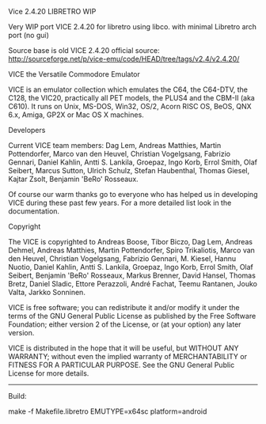 Vice 2.4.20 LIBRETRO WIP

Very WIP port VICE 2.4.20 for libretro using libco.
with minimal Libretro arch port (no gui) 

 
Source base is old VICE 2.4.20 official source: 
http://sourceforge.net/p/vice-emu/code/HEAD/tree/tags/v2.4/v2.4.20/


VICE the Versatile Commodore Emulator

VICE is an emulator collection which emulates the C64, the C64-DTV, the C128, the VIC20, practically all PET models, the PLUS4 and the CBM-II (aka C610). It runs on Unix, MS-DOS, Win32, OS/2, Acorn RISC OS, BeOS, QNX 6.x, Amiga, GP2X or Mac OS X machines.


Developers

Current VICE team members: Dag Lem, Andreas Matthies, Martin Pottendorfer, Marco van den Heuvel, Christian Vogelgsang, Fabrizio Gennari, Daniel Kahlin, Antti S. Lankila, Groepaz, Ingo Korb, Errol Smith, Olaf Seibert, Marcus Sutton, Ulrich Schulz, Stefan Haubenthal, Thomas Giesel, Kajtar Zsolt, Benjamin 'BeRo' Rosseaux.

Of course our warm thanks go to everyone who has helped us in developing VICE during these past few years. For a more detailed list look in the documentation.

Copyright

The VICE is copyrighted to Andreas Boose, Tibor Biczo, Dag Lem, Andreas Dehmel, Andreas Matthies, Martin Pottendorfer, Spiro Trikaliotis, Marco van den Heuvel, Christian Vogelgsang, Fabrizio Gennari, M. Kiesel, Hannu Nuotio, Daniel Kahlin, Antti S. Lankila, Groepaz, Ingo Korb, Errol Smith, Olaf Seibert, Benjamin 'BeRo' Rosseaux, Markus Brenner, David Hansel, Thomas Bretz, Daniel Sladic, Ettore Perazzoli, André Fachat, Teemu Rantanen, Jouko Valta, Jarkko Sonninen.

VICE is free software; you can redistribute it and/or modify it under the terms of the GNU General Public License as published by the Free Software Foundation; either version 2 of the License, or (at your option) any later version.

VICE is distributed in the hope that it will be useful, but WITHOUT ANY WARRANTY; without even the implied warranty of MERCHANTABILITY or FITNESS FOR A PARTICULAR PURPOSE.  See the GNU General Public License for more details.

--------------------------------------------------------------------------------------------------------------

Build:

make -f Makefile.libretro EMUTYPE=x64sc platform=android

